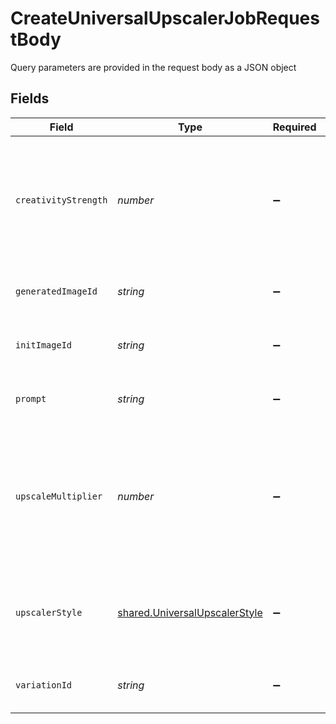 # CreateUniversalUpscalerJobRequestBody

Query parameters are provided in the request body as a JSON object


## Fields

| Field                                                                                  | Type                                                                                   | Required                                                                               | Description                                                                            |
| -------------------------------------------------------------------------------------- | -------------------------------------------------------------------------------------- | -------------------------------------------------------------------------------------- | -------------------------------------------------------------------------------------- |
| `creativityStrength`                                                                   | *number*                                                                               | :heavy_minus_sign:                                                                     | The creativity strength of the universal upscaler, must be integer between 1 and 10    |
| `generatedImageId`                                                                     | *string*                                                                               | :heavy_minus_sign:                                                                     | The ID of the generated image                                                          |
| `initImageId`                                                                          | *string*                                                                               | :heavy_minus_sign:                                                                     | The ID of the init image uploaded                                                      |
| `prompt`                                                                               | *string*                                                                               | :heavy_minus_sign:                                                                     | The prompt for the universal upscaler                                                  |
| `upscaleMultiplier`                                                                    | *number*                                                                               | :heavy_minus_sign:                                                                     | The upscale multiplier of the universal upscaler, must be number between 1.00 and 2.00 |
| `upscalerStyle`                                                                        | [shared.UniversalUpscalerStyle](../../../sdk/models/shared/universalupscalerstyle.md)  | :heavy_minus_sign:                                                                     | The style to upscale images using universal upscaler with.                             |
| `variationId`                                                                          | *string*                                                                               | :heavy_minus_sign:                                                                     | The ID of the variation image                                                          |